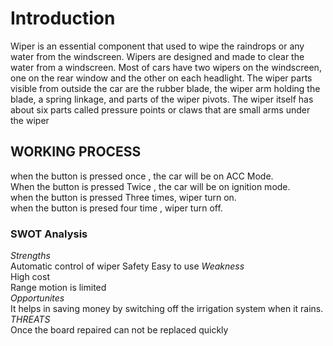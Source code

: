 # Introduction
Wiper is an essential component that used to wipe the raindrops or any water from the windscreen. Wipers are designed
and made to clear the water from a windscreen. Most of cars have two wipers on the windscreen, one on the rear
window and the other on each headlight. The wiper parts visible from outside the car are the rubber blade, the wiper
arm holding the blade, a spring linkage, and parts of the wiper pivots. The wiper itself has about six parts called
pressure points or claws that are small arms under the wiper
## WORKING PROCESS
when the button is pressed once , the car will be on ACC Mode. <br/>
When the button is pressed Twice , the car will be on ignition mode. <br/>
when the button is pressed Three times, wiper turn on.<br/>
when the button is presed four time , wiper turn off. <br/>
### SWOT Analysis
*Strengths* <br/>
Automatic control of wiper
Safety
Easy to use
*Weakness* <br/>
High cost <br/>
Range motion is limited <br/>
*Opportunites* <br/>
It helps in saving money by switching off the irrigation system when it rains. <br/>
*THREATS* <br/>
Once the board repaired can not be replaced quickly <br/>

